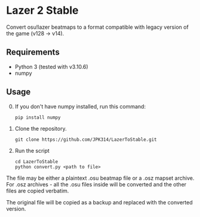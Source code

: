 # Lazer 2 Stable

Convert osu!lazer beatmaps to a format compatible with legacy version of the game (v128 -> v14).

## Requirements

- Python 3 (tested with v3.10.6)
- numpy

## Usage

0. If you don't have numpy installed, run this command:
   ```commandline
   pip install numpy
   ```
1. Clone the repository.
   ```commandline
   git clone https://github.com/JPK314/LazerToStable.git
   ```
2. Run the script
   ```commandline
   cd LazerToStable
   python convert.py <path to file>
   ```

The file may be either a plaintext .osu beatmap file or a .osz mapset archive. For .osz archives - all the .osu files inside will be converted and the other files are copied verbatim.

The original file will be copied as a backup and replaced with the converted version.
